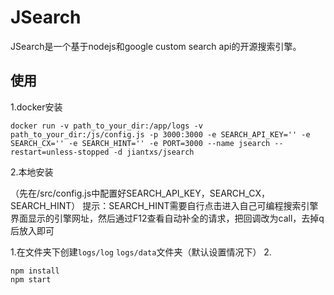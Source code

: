 # JSearch

JSearch是一个基于nodejs和google custom search api的开源搜索引擎。

## 使用

1.docker安装

```
docker run -v path_to_your_dir:/app/logs -v path_to_your_dir:/js/config.js -p 3000:3000 -e SEARCH_API_KEY='' -e SEARCH_CX='' -e SEARCH_HINT='' -e PORT=3000 --name jsearch --restart=unless-stopped -d jiantxs/jsearch
```

2.本地安装

（先在/src/config.js中配置好SEARCH_API_KEY，SEARCH_CX，SEARCH_HINT）
提示：SEARCH_HINT需要自行点击进入自己可编程搜索引擎界面显示的引擎网址，然后通过F12查看自动补全的请求，把回调改为call，去掉q后放入即可

1.在文件夹下创建`logs/log` `logs/data`文件夹（默认设置情况下）
2.
```
npm install
npm start
```

